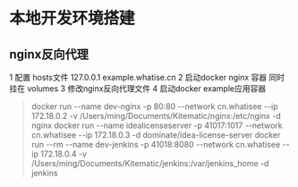 # 本地开发环境搭建
## nginx反向代理
1 配置 hosts文件 127.0.0.1 example.whatise.cn
2 启动docker nginx 容器 同时挂在 volumes
3 修改nginx反向代理文件
4 启动docker example应用容器

> docker run --name dev-nginx -p 80:80 --network cn.whatisee --ip 172.18.0.2 -v /Users/ming/Documents/Kitematic/nginx:/etc/nginx -d nginx
> docker run --name idealicenseserver -p 41017:1017 --network cn.whatisee --ip 172.18.0.3 -d dominate/idea-license-server
> docker run --rm --name dev-jenkins -p 41018:8080 --network cn.whatisee --ip 172.18.0.4 -v /Users/ming/Documents/Kitematic/jenkins:/var/jenkins_home -d jenkins
